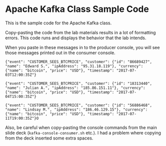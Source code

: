 # Apache Kafka Class Sample Code

This is the sample code for the Apache Kafka class.

Copy-pasting the code from the lab materials results in a lot of formatting errors. This code runs and displays the behavior that the lab intends.

When you paste in these messages in to the producer console, you will see those messages printed out in the consumer console.

```
{"event": "CUSTOMER_SEES_BTCPRICE", "customer": {"id": "86689427", "name": "Edward S.", "ipAddress": "95.31.18.119"}, "currency": {"name": "bitcoin", "price": "USD"}, "timestamp": "2017-07- 03T12:00:35Z"}

{"event": "CUSTOMER_SEES_BTCPRICE", "customer": {"id": "18313440", "name": "Julian A.", "ipAddress": "185.86.151.11"}, "currency": {"name": "bitcoin", "price": "USD"}, "timestamp": "2017-07- 04T15:00:35Z"}

{"event": "CUSTOMER_SEES_BTCPRICE", "customer": {"id": "56886468", "name": "Lindsay M.", "ipAddress": "186.46.129.15"}, "currency": {"name": "bitcoin", "price": "USD"}, "timestamp": "2017-07- 11T19:00:35Z"}O
```

Also, be careful when copy-pasting the console commands from the main slide deck (`kafka-console-consumer.sh` etc.). I had a problem where copying from the deck inserted some extra spaces.

